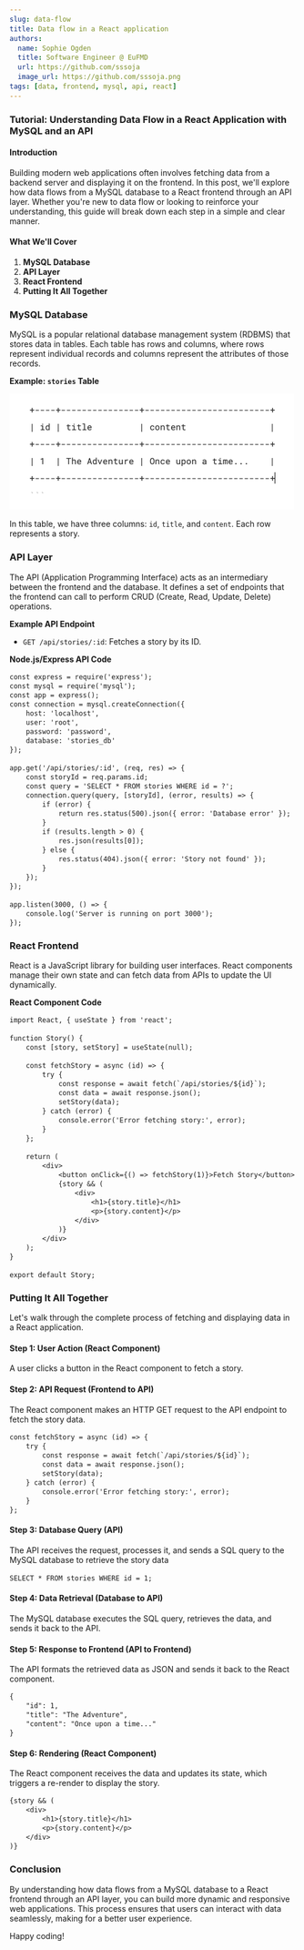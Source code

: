 ```yaml
---
slug: data-flow
title: Data flow in a React application
authors:
  name: Sophie Ogden
  title: Software Engineer @ EuFMD
  url: https://github.com/sssoja
  image_url: https://github.com/sssoja.png
tags: [data, frontend, mysql, api, react]
---
```


### Tutorial: Understanding Data Flow in a React Application with MySQL and an API

#### Introduction

Building modern web applications often involves fetching data from a backend server and displaying it on the frontend. In this post, we'll explore how data flows from a MySQL database to a React frontend through an API layer. Whether you're new to data flow or looking to reinforce your understanding, this guide will break down each step in a simple and clear manner.

#### What We'll Cover

1.  **MySQL Database**
2.  **API Layer**
3.  **React Frontend**
4.  **Putting It All Together**

### MySQL Database

MySQL is a popular relational database management system (RDBMS) that stores data in tables. Each table has rows and columns, where rows represent individual records and columns represent the attributes of those records.

**Example: `stories` Table**

![example MySQL table](./stories_table.png)

In this table, we have three columns: `id`, `title`, and `content`. Each row represents a story.

### API Layer

The API (Application Programming Interface) acts as an intermediary between the frontend and the database. It defines a set of endpoints that the frontend can call to perform CRUD (Create, Read, Update, Delete) operations.

**Example API Endpoint**

- `GET /api/stories/:id`: Fetches a story by its ID.

**Node.js/Express API Code**

```
const express = require('express');
const mysql = require('mysql');
const app = express();
const connection = mysql.createConnection({
    host: 'localhost',
    user: 'root',
    password: 'password',
    database: 'stories_db'
});

app.get('/api/stories/:id', (req, res) => {
    const storyId = req.params.id;
    const query = 'SELECT * FROM stories WHERE id = ?';
    connection.query(query, [storyId], (error, results) => {
        if (error) {
            return res.status(500).json({ error: 'Database error' });
        }
        if (results.length > 0) {
            res.json(results[0]);
        } else {
            res.status(404).json({ error: 'Story not found' });
        }
    });
});

app.listen(3000, () => {
    console.log('Server is running on port 3000');
});
```

### React Frontend

React is a JavaScript library for building user interfaces. React components manage their own state and can fetch data from APIs to update the UI dynamically.

**React Component Code**

```
import React, { useState } from 'react';

function Story() {
    const [story, setStory] = useState(null);

    const fetchStory = async (id) => {
        try {
            const response = await fetch(`/api/stories/${id}`);
            const data = await response.json();
            setStory(data);
        } catch (error) {
            console.error('Error fetching story:', error);
        }
    };

    return (
        <div>
            <button onClick={() => fetchStory(1)}>Fetch Story</button>
            {story && (
                <div>
                    <h1>{story.title}</h1>
                    <p>{story.content}</p>
                </div>
            )}
        </div>
    );
}

export default Story;
```

### Putting It All Together

Let's walk through the complete process of fetching and displaying data in a React application.

#### Step 1: User Action (React Component)

A user clicks a button in the React component to fetch a story.

#### Step 2: API Request (Frontend to API)

The React component makes an HTTP GET request to the API endpoint to fetch the story data.

```
const fetchStory = async (id) => {
    try {
        const response = await fetch(`/api/stories/${id}`);
        const data = await response.json();
        setStory(data);
    } catch (error) {
        console.error('Error fetching story:', error);
    }
};
```

#### Step 3: Database Query (API)

The API receives the request, processes it, and sends a SQL query to the MySQL database to retrieve the story data

`SELECT * FROM stories WHERE id = 1;`

#### Step 4: Data Retrieval (Database to API)

The MySQL database executes the SQL query, retrieves the data, and sends it back to the API.

#### Step 5: Response to Frontend (API to Frontend)

The API formats the retrieved data as JSON and sends it back to the React component.

```
{
    "id": 1,
    "title": "The Adventure",
    "content": "Once upon a time..."
}
```

#### Step 6: Rendering (React Component)

The React component receives the data and updates its state, which triggers a re-render to display the story.

```
{story && (
    <div>
        <h1>{story.title}</h1>
        <p>{story.content}</p>
    </div>
)}
```

### Conclusion

By understanding how data flows from a MySQL database to a React frontend through an API layer, you can build more dynamic and responsive web applications. This process ensures that users can interact with data seamlessly, making for a better user experience.

Happy coding!
